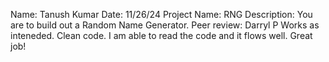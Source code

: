 Name: Tanush Kumar
Date: 11/26/24
Project Name: RNG
Description:  You are to build out a Random Name Generator.
Peer review: 
Darryl P
Works as inteneded. Clean code. I am able to read the code and it flows well. Great job!
